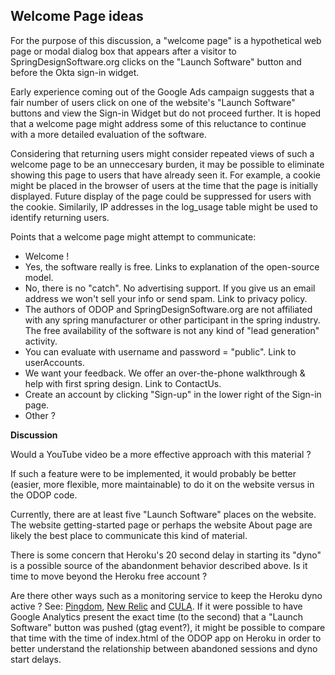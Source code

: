 ## Welcome Page ideas

For the purpose of this discussion, a "welcome page" is a hypothetical web page or modal dialog box 
that appears after a visitor to SpringDesignSoftware.org clicks on the "Launch Software" button and before the Okta sign-in widget.

Early experience coming out of the Google Ads campaign suggests that a fair number of users
click on one of the website's "Launch Software" buttons and view the
Sign-in Widget but do not proceed further. 
It is hoped that a welcome page might address some of this reluctance to continue with 
a more detailed evaluation of the software.

Considering that returning users might consider repeated views of such a welcome page to be an unneccesary burden, 
it may be possible to eliminate showing this page to users that have already seen it.
For example, a cookie might be placed in the browser of users at the time that the page is initially displayed.
Future display of the page could be suppressed for users with the cookie. 
Similarily, IP addresses in the log_usage table might be used to identify returning users.

Points that a welcome page might attempt to communicate:
  - Welcome !
  - Yes, the software really is free.  Links to explanation of the open-source model.
  - No, there is no "catch".  No advertising support.  If you give us an email address we won't sell your info or send spam. Link to privacy policy.
  - The authors of ODOP and SpringDesignSoftware.org are not affiliated with any spring manufacturer or other participant in the spring industry.   
    The free availability of the software is not any kind of "lead generation" activity. 
  - You can evaluate with username and password = "public". Link to userAccounts.
  - We want your feedback.  We offer an over-the-phone walkthrough & help with first spring design.  Link to ContactUs.
  - Create an account by clicking "Sign-up" in the lower right of the Sign-in page. 
  - Other ?   


**Discussion**  

Would a YouTube video be a more effective approach with this material ?

If such a feature were to be implemented, it would probably be better (easier, more flexible, more maintainable) to do it on the website versus in the ODOP code.   

Currently, there are at least five "Launch Software" places on the website.
The website getting-started page or perhaps the website About page are likely the best place to communicate this kind of material.   

There is some concern that Heroku's 20 second delay in starting its "dyno" is a possible source of the abandonment behavior described above. 
Is it time to move beyond the Heroku free account ?   

Are there other ways such as a monitoring service to keep the Heroku dyno active ? 
See: [Pingdom](https://www.pingdom.com/), [New Relic](https://newrelic.com/) and [CULA](https://cula.io). 
If it were possible to have Google Analytics present the exact time (to the second) that a "Launch Software" button was pushed (gtag event?),
it might be possible to compare that time with the time of index.html of the ODOP app on Heroku
in order to better understand the relationship between abandoned sessions and dyno start delays.

